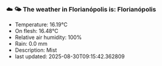 ### ☁️ 🌤️  The weather in Florianópolis is: Florianópolis

- Temperature: 16.19°C
- On flesh: 16.48°C
- Relative air humidity: 100%
- Rain: 0.0 mm
- Description: Mist
- last updated: 2025-08-30T09:15:42.362809
